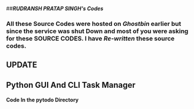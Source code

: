 ##***RUDRANSH PRATAP SINGH's Codes***

### All these Source Codes were hosted on ***Ghostbin*** earlier but  since the service was shut Down and most of you were asking for  these SOURCE CODES. I have ***Re-written*** these source codes.

## **UPDATE**

## **Python GUI And CLI Task Manager**
#### Code In the pytodo Directory


